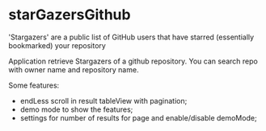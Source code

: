 # starGazersGithub

'Stargazers' are a public list of GitHub users that have starred (essentially bookmarked) your repository

Application retrieve Stargazers of a github repository.
You can search repo with owner name and repository name.

Some features:

- endLess scroll in result tableView with pagination;
- demo mode to show the features;
- settings for number of results for page and enable/disable demoMode;
